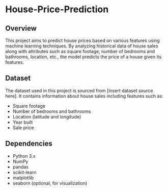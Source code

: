 # House-Price-Prediction

## Overview
This project aims to predict house prices based on various features using machine learning techniques. By analyzing historical data of house sales along with attributes such as square footage, number of bedrooms and bathrooms, location, etc., the model predicts the price of a house given its features.

## Dataset
The dataset used in this project is sourced from [insert dataset source here]. It contains information about house sales including features such as:

- Square footage
- Number of bedrooms and bathrooms
- Location (latitude and longitude)
- Year built
- Sale price

## Dependencies
- Python 3.x
- NumPy
- pandas
- scikit-learn
- matplotlib
- seaborn (optional, for visualization)
